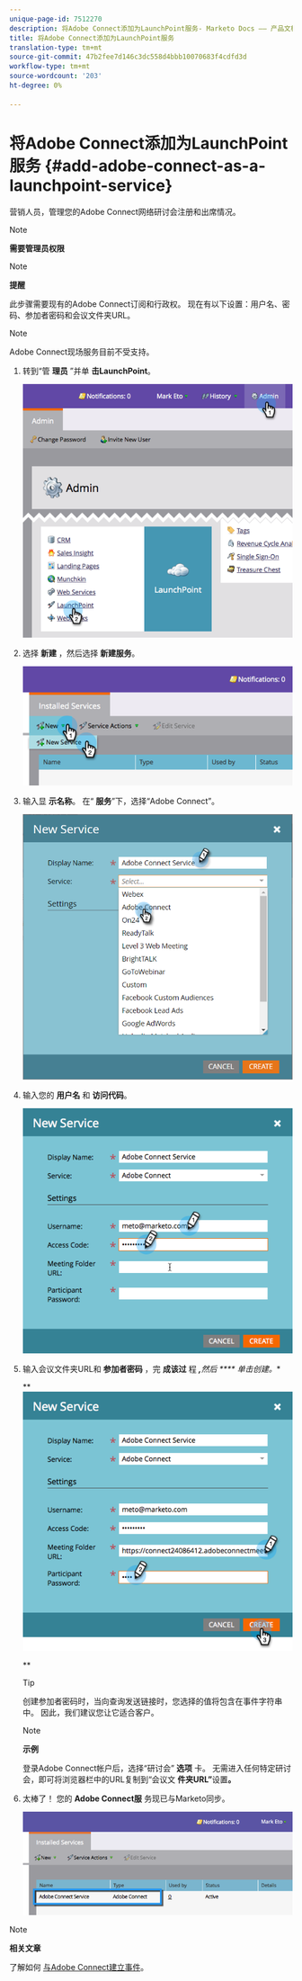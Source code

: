 ```yaml
---
unique-page-id: 7512270
description: 将Adobe Connect添加为LaunchPoint服务- Marketo Docs —— 产品文档
title: 将Adobe Connect添加为LaunchPoint服务
translation-type: tm+mt
source-git-commit: 47b2fee7d146c3dc558d4bbb10070683f4cdfd3d
workflow-type: tm+mt
source-wordcount: '203'
ht-degree: 0%

---
```



# 将Adobe Connect添加为LaunchPoint服务 {#add-adobe-connect-as-a-launchpoint-service}

营销人员，管理您的Adobe Connect网络研讨会注册和出席情况。

>[!NOTE]
>
>**需要管理员权限**

>[!NOTE]
>
>**提醒**
>
>此步骤需要现有的Adobe Connect订阅和行政权。 现在有以下设置：用户名、密码、参加者密码和会议文件夹URL。

>[!NOTE]
>
>Adobe Connect现场服务目前不受支持。

1. 转到“管 **理员** ”并单 **击LaunchPoint**。

   ![](assets/image2015-4-22-11-3a33-3a51.png)

1. 选择 **新建** ，然后选择 **新建服务**。

   ![](assets/image2015-4-22-11-3a40-3a19.png)

1. 输入显 **示名称**。 在“ **服务**”下，选择“Adobe Connect”。

   ![](assets/new-service-adobe-connect.png)

1. 输入您的 **用户名** 和 **访问代码**。

   ![](assets/image2015-4-22-11-3a50-3a6.png)

1. 输入会议文件夹URL和 **参加者密码** ，完 **成该过** 程 ***,**&#x200B;然后 **** 单击创建。**

   ** ![](assets/image2015-4-22-11-3a55-3a36.png)

   **

   >[!TIP]
   >
   >创建参加者密码时，当向查询发送链接时，您选择的值将包含在事件字符串中。 因此，我们建议您让它适合客户。

   >[!NOTE]
   >
   >**示例**
   >
   >
   >登录Adobe Connect帐户后，选择“研讨会” **选项** 卡。 无需进入任何特定研讨会，即可将浏览器栏中的URL复制到“会议文 **件夹URL”**&#x200B;设置&#x200B;**。**

1. 太棒了！ 您的 **Adobe Connect服** 务现已与Marketo同步。

   ![](assets/adobe-connect-service.png)

>[!NOTE]
>
>**相关文章**
>
>了解如何 [与Adobe Connect建立事件](../../../product-docs/demand-generation/events/create-an-event/create-an-event-with-adobe-connect.md)。

